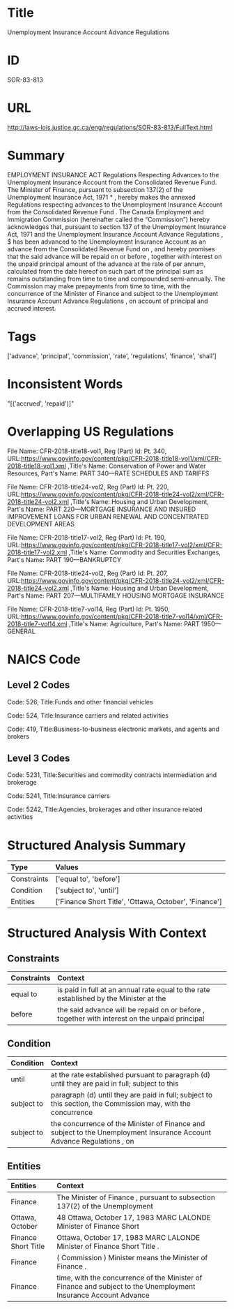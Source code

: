# Title
Unemployment Insurance Account Advance Regulations


# ID
SOR-83-813

# URL
http://laws-lois.justice.gc.ca/eng/regulations/SOR-83-813/FullText.html


# Summary
EMPLOYMENT INSURANCE ACT Regulations Respecting Advances to the Unemployment Insurance Account from the Consolidated Revenue Fund.
The Minister of Finance, pursuant to subsection 137(2) of the  Unemployment Insurance Act, 1971 * , hereby makes the annexed  Regulations respecting advances to the Unemployment Insurance Account from the Consolidated Revenue Fund .
The Canada Employment and Immigration Commission (hereinafter called the “Commission”) hereby acknowledges that, pursuant to section 137 of the  Unemployment Insurance Act, 1971  and the  Unemployment Insurance Account Advance Regulations , $  has been advanced to the Unemployment Insurance Account as an advance from the Consolidated Revenue Fund on  , and hereby promises that the said advance will be repaid on or before  , together with interest on the unpaid principal amount of the advance at the rate of   per annum, calculated from the date hereof on such part of the principal sum as remains outstanding from time to time and compounded semi-annually.
The Commission may make prepayments from time to time, with the concurrence of the Minister of Finance and subject to the  Unemployment Insurance Account Advance Regulations , on account of principal and accrued interest.


# Tags
['advance', 'principal', 'commission', 'rate', 'regulations', 'finance', 'shall']


# Inconsistent Words
"[('accrued', 'repaid')]"


# Overlapping US Regulations
File Name: CFR-2018-title18-vol1, Reg (Part) Id: Pt. 340, URL:https://www.govinfo.gov/content/pkg/CFR-2018-title18-vol1/xml/CFR-2018-title18-vol1.xml
,Title's Name: Conservation of Power and Water Resources, Part's Name: PART 340—RATE SCHEDULES AND TARIFFS

File Name: CFR-2018-title24-vol2, Reg (Part) Id: Pt. 220, URL:https://www.govinfo.gov/content/pkg/CFR-2018-title24-vol2/xml/CFR-2018-title24-vol2.xml
,Title's Name: Housing and Urban Development, Part's Name: PART 220—MORTGAGE INSURANCE AND INSURED IMPROVEMENT LOANS FOR URBAN RENEWAL AND CONCENTRATED DEVELOPMENT AREAS

File Name: CFR-2018-title17-vol2, Reg (Part) Id: Pt. 190, URL:https://www.govinfo.gov/content/pkg/CFR-2018-title17-vol2/xml/CFR-2018-title17-vol2.xml
,Title's Name: Commodity and Securities Exchanges, Part's Name: PART 190—BANKRUPTCY

File Name: CFR-2018-title24-vol2, Reg (Part) Id: Pt. 207, URL:https://www.govinfo.gov/content/pkg/CFR-2018-title24-vol2/xml/CFR-2018-title24-vol2.xml
,Title's Name: Housing and Urban Development, Part's Name: PART 207—MULTIFAMILY HOUSING MORTGAGE INSURANCE

File Name: CFR-2018-title7-vol14, Reg (Part) Id: Pt. 1950, URL:https://www.govinfo.gov/content/pkg/CFR-2018-title7-vol14/xml/CFR-2018-title7-vol14.xml
,Title's Name: Agriculture, Part's Name: PART 1950—GENERAL




# NAICS Code
## Level 2 Codes
Code: 526, Title:Funds and other financial vehicles

Code: 524, Title:Insurance carriers and related activities

Code: 419, Title:Business-to-business electronic markets, and agents and brokers




## Level 3 Codes
Code: 5231, Title:Securities and commodity contracts intermediation and brokerage

Code: 5241, Title:Insurance carriers

Code: 5242, Title:Agencies, brokerages and other insurance related activities







# Structured Analysis Summary
| Type        | Values                                                |
|:------------|:------------------------------------------------------|
| Constraints | ['equal to', 'before']                                |
| Condition   | ['subject to', 'until']                               |
| Entities    | ['Finance Short Title', 'Ottawa, October', 'Finance'] |


# Structured Analysis With Context
 


## Constraints
| Constraints   | Context                                                                                       |
|:--------------|:----------------------------------------------------------------------------------------------|
| equal to      | is paid in full at an annual rate equal to the rate established by the Minister at the        |
| before        | the said advance will be repaid on or before , together with interest on the unpaid principal |


## Condition
| Condition   | Context                                                                                                               |
|:------------|:----------------------------------------------------------------------------------------------------------------------|
| until       | at the rate established pursuant to paragraph (d) until they are paid in full; subject to this                        |
| subject to  | paragraph (d) until they are paid in full; subject to this section, the Commission may, with the concurrence          |
| subject to  | the concurrence of the Minister of Finance and subject to the Unemployment Insurance Account Advance Regulations , on |


## Entities
| Entities            | Context                                                                                                         |
|:--------------------|:----------------------------------------------------------------------------------------------------------------|
| Finance             | The Minister of  Finance , pursuant to subsection 137(2) of the Unemployment                                    |
| Ottawa, October     | 48  Ottawa, October 17, 1983 MARC LALONDE Minister of Finance Short                                             |
| Finance Short Title | Ottawa, October 17, 1983 MARC LALONDE Minister of Finance Short Title .                                         |
| Finance             | ( Commission ) Minister means the Minister of Finance .                                                         |
| Finance             | time, with the concurrence of the Minister of Finance and subject to the Unemployment Insurance Account Advance |



